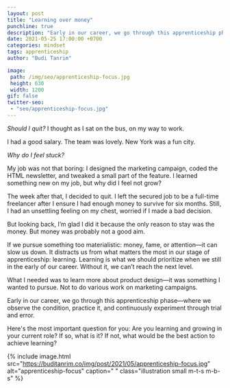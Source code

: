 ```yaml
---
layout: post
title: "Learning over money"
punchline: true
description: "Early in our career, we go through this apprenticeship phase."
date: 2021-05-25 17:00:00 +0700
categories: mindset
tags: apprenticeship
author: "Budi Tanrim"

image:
 path: /img/seo/apprenticeship-focus.jpg
 height: 630
 width: 1200
gif: false
twitter-seo: 
 - "seo/apprenticeship-focus.jpg"
---
```


_Should I quit?_ I thought as I sat on the bus, on my way to work.

I had a good salary. The team was lovely. New York was a fun city.

_Why do I feel stuck?_

My job was not that boring: I designed the marketing campaign, coded the HTML newsletter, and tweaked a small part of the feature. I learned something new on my job, but why did I feel not grow?

The week after that, I decided to quit. I left the secured job to be a full-time freelancer after I ensure I had enough money to survive for six months. Still, I had an unsettling feeling on my chest, worried if I made a bad decision.

But looking back, I’m glad I did it because the only reason to stay was the money. But money was probably not a good aim.

If we pursue something too materialistic: money, fame, or attention—it can slow us down. It distracts us from what matters the most in our stage of apprenticeship: learning. Learning is what we should prioritize when we still in the early of our career. Without it, we can’t reach the next level.

What I needed was to learn more about product design—it was something I wanted to pursue. Not to do various work on marketing campaigns.

Early in our career, we go through this apprenticeship phase—where we observe the condition, practice it, and continuously experiment through trial and error.

Here's the most important question for you: Are you learning and growing in your current role? If so, what is it? If not, what would be the best action to achieve learning?


{% include image.html 
src="https://buditanrim.co/img/post/2021/05/apprenticeship-focus.jpg" 
alt="apprenticeship-focus" 
caption=" "
class="illustration small m-t-s m-b-s" %}